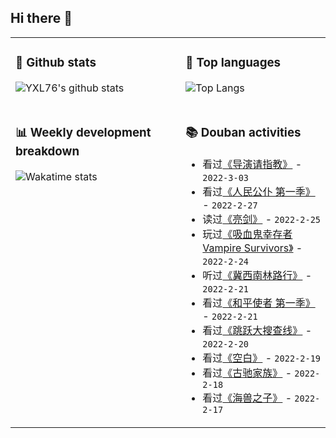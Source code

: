 ## Hi there 👋

<table>
<tr>
<td valign="top" width="54%">

### 🔭 Github stats

![YXL76's github stats](https://github-readme-stats.yxl76.vercel.app/api?username=YXL76&count_private=true&show_icons=true&include_all_commits=true&theme=prussian&line_height=28&disable_animations=true)

</td>

<td valign="top" width="46%">

### 🌱 Top languages

![Top Langs](https://github-readme-stats.yxl76.vercel.app/api/top-langs/?username=YXL76&layout=compact&theme=prussian&langs_count=8&hide=HTML,CSS,SCSS)

</td>
</tr>
<tr>
<td valign="top" width="54%">

### 📊 Weekly development breakdown

![Wakatime stats](https://github-readme-stats.yxl76.vercel.app/api/wakatime?username=YXL76&layout=compact&theme=prussian)


</td>
<td valign="top" width="46%">

### 📚 Douban activities

- 看过[《导演请指教》](http://movie.douban.com/subject/35518790/) - `2022-3-03`
- 看过[《人民公仆 第一季》](http://movie.douban.com/subject/26946524/) - `2022-2-27`
- 读过[《亮剑》](https://book.douban.com/subject/1088022/) - `2022-2-25`
- 玩过[《吸血鬼幸存者 Vampire Survivors》](http://www.douban.com/game/35732926/) - `2022-2-24`
- 听过[《冀西南林路行》](https://music.douban.com/subject/35292992/) - `2022-2-21`
- 看过[《和平使者 第一季》](http://movie.douban.com/subject/35209701/) - `2022-2-21`
- 看过[《跳跃大搜查线》](http://movie.douban.com/subject/1984851/) - `2022-2-20`
- 看过[《空白》](http://movie.douban.com/subject/34990918/) - `2022-2-19`
- 看过[《古驰家族》](http://movie.douban.com/subject/3078409/) - `2022-2-18`
- 看过[《海兽之子》](http://movie.douban.com/subject/30274965/) - `2022-2-17`

</td>
</tr>
</table>

<!--
**YXL76/YXL76** is a ✨ _special_ ✨ repository because its `README.md` (this file) appears on your GitHub profile.

Here are some ideas to get you started:

- 🔭 I’m currently working on ...
- 🌱 I’m currently learning ...
- 👯 I’m looking to collaborate on ...
- 🤔 I’m looking for help with ...
- 💬 Ask me about ...
- 📫 How to reach me: ...
- 😄 Pronouns: ...
- ⚡ Fun fact: ...
-->
